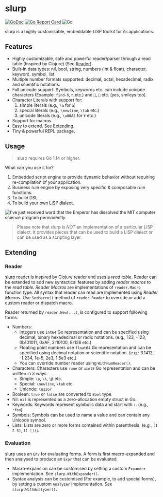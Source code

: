 # slurp

[![GoDoc](https://godoc.org/github.com/spy16/slurp?status.svg)](https://godoc.org/github.com/spy16/slurp) [![Go Report Card](https://goreportcard.com/badge/github.com/spy16/slurp)](https://goreportcard.com/report/github.com/spy16/slurp) ![Go](https://github.com/spy16/slurp/workflows/Go/badge.svg?branch=master)

slurp is a highly customisable, embeddable LISP toolkit for `Go` applications.

## Features

* Highly customizable, safe and powerful reader/parser through a read table (Inspired by Clojure) (See [Reader](#reader))
* Built-in data types: nil, bool, string, numbers (int & float), character, keyword, symbol, list.
* Multiple number formats supported: decimal, octal, hexadecimal, radix and scientific notations.
* Full unicode support. Symbols, keywords etc. can include unicode characters (Example: `find-δ`, `π` etc.)
  and `🧠`, `🏃` etc. (yes, smileys too).
* Character Literals with support for:
  1. simple literals  (e.g., `\a` for `a`)
  2. special literals (e.g., `\newline`, `\tab` etc.)
  3. unicode literals (e.g., `\u00A5` for `¥` etc.)
* Support for macros.
* Easy to extend. See [Extending](#extending).
* Tiny & powerful REPL package.

## Usage

> slurp requires Go 1.14 or higher.

What can you use it for?

1. Embedded script engine to provide dynamic behavior without requiring re-compilation
   of your application.
2. Business rule engine by exposing very specific & composable rule functions.
3. To build DSL
4. To build your own LISP dialect.

![I've just received word that the Emperor has dissolved the MIT computer science program permanently.](https://imgs.xkcd.com/comics/lisp_cycles.png)

> Please note that slurp is _NOT_ an implementation of a particular LISP dialect. It provides
> pieces that can be used to build a LISP dialect or can be used as a scripting layer.

## Extending

### Reader

slurp reader is inspired by Clojure reader and uses a _read table_. Reader can be extended
to add new syntactical features by adding _reader macros_ to the _read table_. _Reader Macros_
are implementations of `reader.Macro` function type. All syntax that reader can read are
implemented using _Reader Macros_. Use `SetMacro()` method of `reader.Reader` to override or
add a custom reader or dispatch macro.

Reader returned by `reader.New(...)`, is configured to support following forms:

* Numbers:
  * Integers use `int64` Go representation and can be specified using decimal, binary
    hexadecimal or radix notations. (e.g., 123, -123, 0b101011, 0xAF, 2r10100, 8r126 etc.)
  * Floating point numbers use `float64` Go representation and can be specified using
    decimal notation or scientific notation. (e.g.: 3.1412, -1.234, 1e-5, 2e3, 1.5e3 etc.)
  * You can override number reader using `WithNumReader()`.
* Characters: Characters use `rune` or `uint8` Go representation and can be written in 3 ways:
  * Simple: `\a`, `\λ`, `\β` etc.
  * Special: `\newline`, `\tab` etc.
  * Unicode: `\u1267`
* Boolean: `true` or `false` are converted to `Bool` type.
* Nil: `nil` is represented as a zero-allocation empty struct in Go.
* Keywords: Keywords represent symbolic data and start with `:`. (e.g., `:foo`)
* Symbols: Symbols can be used to name a value and can contain any Unicode symbol.
* Lists: Lists are zero or more forms contained within parenthesis. (e.g., `(1 2 3)`, `(1 [])`).

### Evaluation

slurp uses an `Env` for evaluating forms. A form is first macro-expanded and then analysed
to produce an `Expr` that can be evaluated.

* Macro-expansion can be customised by setting a custom `Expander` implementation. See `slurp.WithExpander()`.
* Syntax analysis can be customised (For example, to add special forms), by setting a custom
  `Analyzer` implementation. See `slurp.WithAnalyzer()`.
